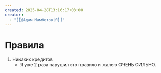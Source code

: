 ```yaml
---
created: 2025-04-28T13:16:17+03:00
creator:
  - "[[@Адам Мамбетов|Я]]"
---
```


# Правила

 1. Никаких кредитов
	 - Я уже 2 раза нарушил это правило и жалею ОЧЕНЬ СИЛЬНО.
